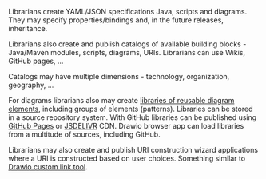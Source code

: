 Librarians create YAML/JSON specifications Java, scripts and diagrams. 
They may specify properties/bindings and, in the future releases, inheritance.

Librarians also create and publish catalogs of available building blocks - Java/Maven modules, scripts, diagrams, URIs. 
Librarians can use Wikis, GitHub pages, ...

Catalogs may have multiple dimensions - technology, organization, geography, ...

For diagrams librarians also may create [libraries of reusable diagram elements](https://www.drawio.com/blog/custom-libraries), including groups of elements (patterns). 
Libraries can be stored in a source repository system. 
With GitHub libraries can be published using [GitHub Pages](https://pages.github.com/) or [JSDELIVR](https://www.jsdelivr.com/github) CDN. 
Drawio browser app can load libraries from a multitude of sources, including GitHub.

Librarians may also create and publish URI construction wizard applications where a URI is constructed based on user choices.
Something similar to [Drawio custom link tool](https://jgraph.github.io/drawio-tools/tools/link.html).